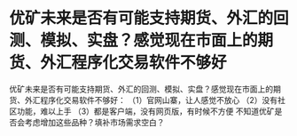 # 优矿未来是否有可能支持期货、外汇的回测、模拟、实盘？感觉现在市面上的期货、外汇程序化交易软件不够好

优矿未来是否有可能支持期货、外汇的回测、模拟、实盘？感觉现在市面上的期货、外汇程序化交易软件不够好：
（1）官网山寨，让人感觉不放心
（2）没有社区功能，难以上手
（3）都是客户端，没有网页版，有时候不方便
不知道优矿是否会考虑增加这些品种？填补市场需求空白？